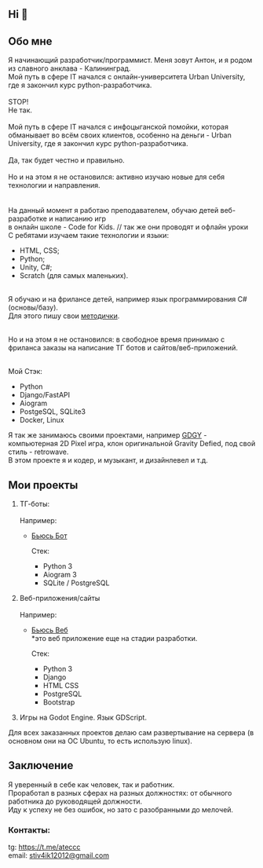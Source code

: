 ## Hi 👋

## Обо мне

Я начинающий разработчик/программист. Меня зовут Антон, и я родом из славного анклава - Калининград. <br>
Мой путь в сфере IT начался с онлайн-университета Urban University, где я закончил курс python-разработчика. <br><br>
STOP!<br>
Не так.<br><br>
Мой путь в сфере IT начался с инфоцыганской помойки, которая обманывает во всём своих клиентов, особенно на деньги - Urban University, где я закончил курс python-разработчика. <br><br>
Да, так будет честно и правильно.<br><br>
Но и на этом я не остановился: активно изучаю новые для себя технологии и направления.<br>
<br>
<br>
На данный момент я работаю преподавателем, обучаю детей веб-разработке и написанию игр<br> в онлайн школе - Code for Kids.  // так же они проводят и офлайн уроки  <br>
С ребятами изучаем такие технологии и языки:<br>
   - HTML, CSS;
   - Python;
   - Unity, C#;
   - Scratch (для самых маленьких).<br><br>

Я обучаю и на фрилансе детей, например язык программирования C# (основы/базу).<br>
Для этого пишу свои <a href="https://github.com/gostok/C_sharp_Tutorial">методички</a>.<br><br>

Но и на этом я не остановился: в свободное время принимаю с фриланса заказы на написание ТГ ботов и сайтов/веб-приложений.<br><br>


Мой Стэк:
- Python
- Django/FastAPI
- Aiogram
- PostgeSQL, SQLite3
- Docker, Linux

Я так же занимаюсь своими проектами, например <a href="https://github.com/gostok/GDGY-1.0-">GDGY</a> - компьютерная 2D Pixel игра, клон оригинальной Gravity Defied, под свой стиль - retrowave.<br>
В этом проекте я и кодер, и музыкант, и дизайнлевел и т.д. 

## Мои проекты

1) ТГ-боты:
   <br>
   <br>
   Например:
   - <a href='https://t.me/bjus_bot'>Бьюсь Бот</a>
   
     Стек:
     - Python 3
     - Aiogram 3
     - SQLite / PostgreSQL
       
2) Веб-приложения/сайты
   <br>
   <br>
   Например:
   - <a href='https://github.com/gostok/bt_web'>Бьюсь Веб</a> <br>
     *это веб приложение еще на стадии разработки.
     
     Стек:
     - Python 3
     - Django
     - HTML CSS
     - PostgreSQL
     - Bootstrap
       
3) Игры на Godot Engine. Язык GDScript.

Для всех заказанных проектов делаю сам развертывание на сервера (в основном они на ОС Ubuntu, то есть использую linux).

## Заключение

Я уверенный в себе как человек, так и работник. <br>
Проработал в разных сферах на разных должностях: от обычного работника до руководящей должности. <br>
Иду к успеху не без ошибок, но зато с разобранными до мелочей.


### Контакты:

tg: https://t.me/ateccc <br>
email: stiv4ik12012@gmail.com
